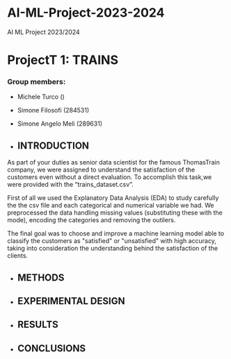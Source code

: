 # AI-ML-Project-2023-2024
AI ML Project 2023/2024

# ProjectT 1: TRAINS

### Group members:
- Michele Turco ()
- Simone Filosofi (284531)
- Simone Angelo Meli (289631)

- ## INTRODUCTION

As part of your duties as senior data scientist for the famous ThomasTrain company, we were assigned to understand the satisfaction of the customers even without a direct evaluation. To accomplish this task,we were provided  with the “trains_dataset.csv”.

First of all we used the Explanatory Data Analysis (EDA) to study carefully the the csv file and each categorical and numerical variable we had. We preprocessed the data handling missing values (substituting these with the mode), encoding the categories and removing the outilers. 

The final goal was to choose and improve a machine learning model able to classify the customers as "satisfied" or "unsatisfied" with high accuracy, taking into consideration the understanding behind the satisfaction of the clients.

- ## METHODS


- ## EXPERIMENTAL DESIGN


- ## RESULTS


- ## CONCLUSIONS

